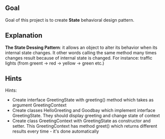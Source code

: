 ## Goal

Goal of this project is to create **State** behavioral design pattern.

## Explanation

**The State Dessing Pattern**: it allows an object to alter its behavior when its internal state changes. It other words calling the same method many times changes result because of internal state is changed. For instance: traffic lights (from greent -> red -> yellow -> green etc.)

## Hints

Hints:
* Create interface GreetingState with greeting() method which takes as argument GreetingContext
* Create classes HelloGreeting and Goodbay which implement interface GreetingState. They should display greeting and change state of context
* Create class GreetingContext with GreetingState as constructor and setter. This GreetingContext has method greet() which returns different results every time - it's done automatically